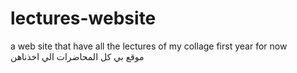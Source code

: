 # lectures-website

a web site that have all the lectures of my collage first year for now  
موقع بي كل المحاضرات الي اخذناهن
